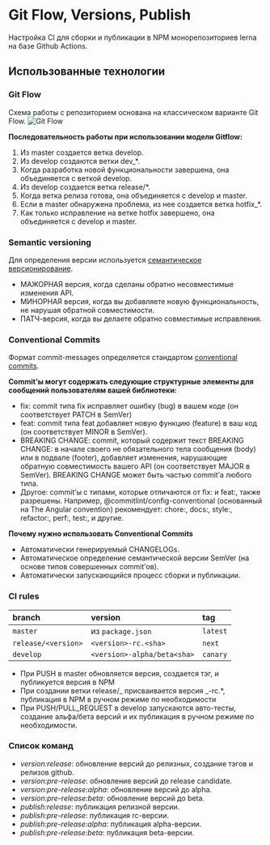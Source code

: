 # Git Flow, Versions, Publish

Настройка CI для сборки и публикации в NPM
монорепозиториев lerna на базе Github Actions.

## Использованные технологии

### Git Flow

Схема работы с репозиторием основана на классическом варианте Git Flow.
![Git Flow](https://www.campingcoder.com/post/20180412-git-flow.png)

**Последовательность работы при использовании модели Gitflow:**

1. Из master создается ветка develop.
2. Из develop создаются ветки dev\_\*.
3. Когда разработка новой функциональности завершена, она объединяется с веткой
   develop.
4. Из develop создается ветка release/\*.
5. Когда ветка релиза готова, она объединяется с develop и master.
6. Если в master обнаружена проблема, из нее создается ветка hotfix\_\*.
7. Как только исправление на ветке hotfix завершено, она объединяется с develop
   и master.

### Semantic versioning

Для определения версии используется
[семантическое версионирование](https://semver.org/lang/ru/).

- МАЖОРНАЯ версия, когда сделаны обратно несовместимые изменения API.
- МИНОРНАЯ версия, когда вы добавляете новую функциональность, не нарушая
  обратной совместимости.
- ПАТЧ-версия, когда вы делаете обратно совместимые исправления.

### Conventional Commits

Формат commit-messages определяется стандартом
[conventional commits](https://www.conventionalcommits.org/en/v1.0.0/).

**Commit’ы могут содержать следующие структурные элементы для сообщений
пользователям вашей библиотеки:**

- fix: commit типа fix исправляет ошибку (bug) в вашем коде (он соответствует
  PATCH в SemVer)
- feat: commit типа feat добавляет новую функцию (feature) в ваш код (он
  соответствует MINOR в SemVer).
- BREAKING CHANGE: commit, который содержит текст BREAKING CHANGE: в начале
  своего не обязательного тела сообщения (body) или в подвале (footer),
  добавляет изменения, нарушающие обратную совместимость вашего API (он
  соответствует MAJOR в SemVer). BREAKING CHANGE может быть частью commit’а
  любого типа.
- Другое: commit’ы с типами, которые отличаются от fix: и feat:, также
  разрешены. Например, @commitlint/config-conventional (основанный на The
  Angular convention) рекомендует: chore:, docs:, style:, refactor:, perf:,
  test:, и другие.

**Почему нужно использовать Conventional Commits**

- Автоматически генерируемый CHANGELOGs.
- Автоматическое определение семантической версии SemVer (на основе типов
  совершенных commit’ов).
- Автоматически запускающийся процесс сборки и публикации.


### CI rules

| branch              | version                     | tag      |
| :------------------ | :-------------------------- | :------- |
| `master`            | из `package.json`           | `latest` |
| `release/<version>` | `<version>-rc.<sha>`        | `next`   |
| `develop`           | `<version>-alpha/beta<sha>` | `canary` |

- При PUSH в master обновляется версия, создается тэг, и публикуется версия в
  NPM
- При создании ветки release/_ присваивается версия _-rc.\*, публикация в NPM в
  ручном режиме по необходимости
- При PUSH/PULL_REQUEST в develop запускаются авто-тесты, создание альфа/бета
  версий и их публикация в ручном режиме по необходимости.

### Список команд

- _version:release_: обновление версий до релизных, создание тэгов и релизов
  github.
- _version:pre-release_: обновление версий до release candidate.
- _version:pre-release:alpha_: обновление версий до alpha.
- _version:pre-release:beta_: обновление версий до beta.
- _publish:release_: публикация релизной версии.
- _publish:pre-release_: публикация rc-версии.
- _publish:pre-release:alpha_: публикация alpha-версии.
- _publish:pre-release:beta_: публикация beta-версии.
